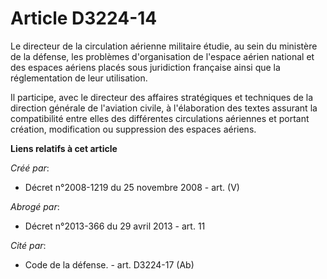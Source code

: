 # Article D3224-14

Le directeur de la circulation aérienne militaire étudie, au sein du ministère de la défense, les problèmes d'organisation de
l'espace aérien national et des espaces aériens placés sous juridiction française ainsi que la réglementation de leur
utilisation.

Il participe, avec le directeur des affaires stratégiques et techniques de la direction générale de l'aviation civile, à
l'élaboration des textes assurant la compatibilité entre elles des différentes circulations aériennes et portant création,
modification ou suppression des espaces aériens.

**Liens relatifs à cet article**

_Créé par_:

  - Décret n°2008-1219 du 25 novembre 2008 - art. (V)

_Abrogé par_:

  - Décret n°2013-366 du 29 avril 2013 - art. 11

_Cité par_:

  - Code de la défense. - art. D3224-17 (Ab)
